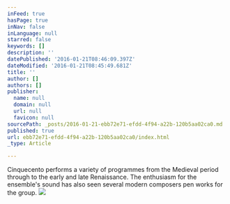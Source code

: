 ```yaml
---
inFeed: true
hasPage: true
inNav: false
inLanguage: null
starred: false
keywords: []
description: ''
datePublished: '2016-01-21T08:46:09.397Z'
dateModified: '2016-01-21T08:45:49.681Z'
title: ''
author: []
authors: []
publisher:
  name: null
  domain: null
  url: null
  favicon: null
sourcePath: _posts/2016-01-21-ebb72e71-efdd-4f94-a22b-120b5aa02ca0.md
published: true
url: ebb72e71-efdd-4f94-a22b-120b5aa02ca0/index.html
_type: Article

---
```

Cinquecento performs a variety of programmes from the Medieval period through to the early and late Renaissance. The enthusiasm for the ensemble's sound has also seen several modern composers pen works for the group.
![](https://the-grid-user-content.s3-us-west-2.amazonaws.com/c8a9654c-488f-4b06-8959-dfa8c87d24e9.jpg)
